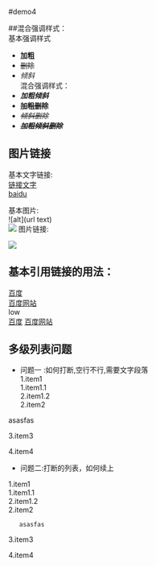 #demo4


##混合强调样式：  
 基本强调样式  
 - **加粗**  
 - ~~删除~~  
 - *倾斜*  
 混合强调样式：   
 - ***加粗倾斜***  
 - **~~加粗删除~~**  
 - *~~倾斜删除~~*
 - ***~~加粗倾斜删除~~***
 
## 图片链接  
基本文字链接:  
    [链接文字](url)  
    [baidu](http://www.baidu.com)
  
基本图片:  
    ![alt](url text)  
![](https://www.baidu.com/img/baidu_jgylogo3.gif)
图片链接:  
     
[![](https://www.baidu.com/img/baidu_jgylogo3.gif)](http://www.baidu.com)


<!--已下是本文中的链接-->  
[baidu]: http://www.baidu.com

## 基本引用链接的用法：  
[百度][baidu]  
[百度网站][baidu]  
 low  
 [百度]
 [百度网站]


[百度]: http://www.baidu.com
[百度网站]: http://www.baidu.com


## 多级列表问题 
- 问题一 :如何打断,空行不行,需要文字段落       
1.item1     
    1.item1.1  
    2.item1.2  
2.item2  
   
   
asasfas
   
 
3.item3  
   
4.item4
 







- 问题二:打断的列表，如何续上


1.item1     
    1.item1.1  
    2.item1.2  
2.item2  
   
   
   
       asasfas
   
 
3.item3  
   
4.item4
 
 


 
 
 
 

